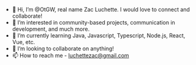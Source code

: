 - 👋 Hi, I’m @OtGW, real name Zac Luchette. I would love to connect and collaborate!
- 👀 I’m interested in community-based projects, communication in development, and much more.
- 🌱 I’m currently learning Java, Javascript, Typescript, Node.js, React, Vue, etc.
- 💞️ I’m looking to collaborate on anything!
- 📫 How to reach me - luchettezac@gmail.com

<!---
OtGW/OtGW is a ✨ special ✨ repository because its `README.md` (this file) appears on your GitHub profile.
You can click the Preview link to take a look at your changes.
--->
